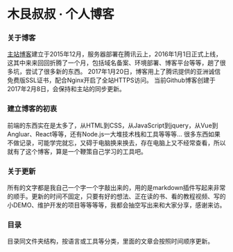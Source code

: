 # 木艮叔叔 · 个人博客

### 关于博客

[主站博客](https://ylzzxt.cn)建立于2015年12月，服务器部署在腾讯云上，2016年1月1日正式上线，这其中来来回回折腾了一个月，包括域名备案、环境部署、博客平台等等，趟了很多坑，尝试了很多新的东西。 2017年1月20日，博客用上了腾讯提供的亚洲诚信免费版SSL证书，配合Nginx开启了全站HTTPS访问。
当前Github博客创建于2017年2月8日，会保持和主站的同步更新。

### 建立博客的初衷

前端的东西实在是太多了，从HTML到CSS，从JavaScript到jquery，从Vue到Angluar、React等等，还有Node.js一大堆技术栈和工具等等等... 很多东西如果不做记录，可能学完就忘，又碍于电脑换来换去，存在电脑上又不经常查看，所以就有了这个博客，算是一个鞭策自己学习的工具吧。

### 关于更新

所有的文字都是我自己一个字一个字敲出来的，用的是markdown插件写起来非常的顺手。更新的时间不固定，只要有好的想法、正在读的书、看的教程视频、写的小DEMO、维护开发的项目等等等等，我都会抽空写出来和大家分享，感谢来访。

### 目录
目录同文件夹结构，按语言或工具等分类，里面的文章会按照时间顺序更新。
